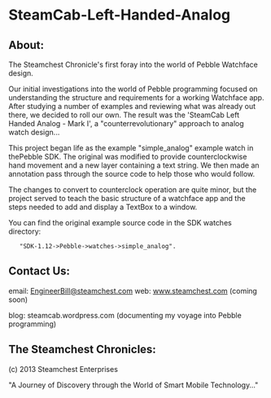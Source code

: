 SteamCab-Left-Handed-Analog
===========================


About:
------

The Steamchest Chronicle's first foray into the world of Pebble Watchface design.

Our initial investigations into the world of Pebble programming focused on
understanding the structure and requirements for a working Watchface app.
After studying a number of examples and reviewing what was already out there,
we decided to roll our own. The result was the 'SteamCab Left Handed Analog - Mark I',
a "counterrevolutionary" approach to analog watch design...


This project began life as the example "simple_analog" example watch in
thePebble SDK. The original was modified to provide counterclockwise hand
movement and a new layer containing a text string. We then made an annotation
pass through the source code to help those who would follow.

The changes to convert to counterclock operation are quite minor, but the
project served to teach the basic structure of a watchface app and the steps
needed to add and display a TextBox to a window. 


You can find the original example source code in the SDK
watches directory:

       "SDK-1.12->Pebble->watches->simple_analog".





Contact Us:
-----------

email:  EngineerBill@steamchest.com
web:    www.steamchest.com (coming soon)

blog:   steamcab.wordpress.com (documenting my voyage into Pebble programming)



The Steamchest Chronicles:
--------------------------

(c) 2013 Steamchest Enterprises

"A Journey of Discovery through the World of Smart Mobile Technology…"

